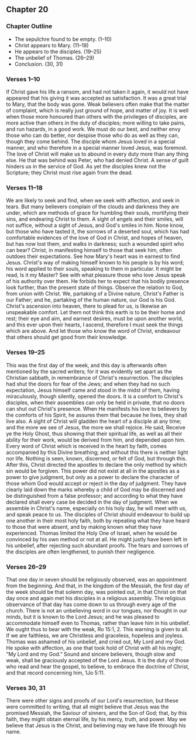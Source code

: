 ## Chapter 20

### Chapter Outline

- The sepulchre found to be empty. (1–10)
- Christ appears to Mary. (11–18)
- He appears to the disciples. (19–25)
- The unbelief of Thomas. (26–29)
- Conclusion. (30, 31)

### Verses 1–10

If Christ gave his life a ransom, and had not taken it again, it would not have appeared that his giving it was accepted as satisfaction. It was a great trial to Mary, that the body was gone. Weak believers often make that the matter of complaint, which is really just ground of hope, and matter of joy. It is well when those more honoured than others with the privileges of disciples, are more active than others in the duty of disciples; more willing to take pains, and run hazards, in a good work. We must do our best, and neither envy those who can do better, nor despise those who do as well as they can, though they come behind. The disciple whom Jesus loved in a special manner, and who therefore in a special manner loved Jesus, was foremost. The love of Christ will make us to abound in every duty more than any thing else. He that was behind was Peter, who had denied Christ. A sense of guilt hinders us in the service of God. As yet the disciples knew not the Scripture; they Christ must rise again from the dead.

### Verses 11–18

We are likely to seek and find, when we seek with affection, and seek in tears. But many believers complain of the clouds and darkness they are under, which are methods of grace for humbling their souls, mortifying their sins, and endearing Christ to them. A sight of angels and their smiles, will not suffice, without a sight of Jesus, and God's smiles in him. None know, but those who have tasted it, the sorrows of a deserted soul, which has had comfortable evidences of the love of God in Christ, and hopes of heaven, but has now lost them, and walks in darkness; such a wounded spirit who can bear? Christ, in manifesting himself to those that seek him, often outdoes their expectations. See how Mary's heart was in earnest to find Jesus. Christ's way of making himself known to his people is by his word; his word applied to their souls, speaking to them in particular. It might be read, Is it my Master? See with what pleasure those who love Jesus speak of his authority over them. He forbids her to expect that his bodily presence look further, than the present state of things. Observe the relation to God, from union with Christ. We, partaking of a Divine nature, Christ's Father is our Father; and he, partaking of the human nature, our God is his God. Christ's ascension into heaven, there to plead for us, is likewise an unspeakable comfort. Let them not think this earth is to be their home and rest; their eye and aim, and earnest desires, must be upon another world, and this ever upon their hearts, I ascend, therefore I must seek the things which are above. And let those who know the word of Christ, endeavour that others should get good from their knowledge.

### Verses 19–25

This was the first day of the week, and this day is afterwards often mentioned by the sacred writers; for it was evidently set apart as the Christian sabbath, in remembrance of Christ's resurrection. The disciples had shut the doors for fear of the Jews; and when they had no such expectation, Jesus himself came and stood in the midst of them, having miraculously, though silently, opened the doors. It is a comfort to Christ's disciples, when their assemblies can only be held in private, that no doors can shut out Christ's presence. When He manifests his love to believers by the comforts of his Spirit, he assures them that because he lives, they shall live also. A sight of Christ will gladden the heart of a disciple at any time; and the more we see of Jesus, the more we shall rejoice. He said, Receive ye the Holy Ghost, thus showing that their spiritual life, as well as all their ability for their work, would be derived from him, and depended upon him. Every word of Christ which is received in the heart by faith, comes accompanied by this Divine breathing; and without this there is neither light nor life. Nothing is seen, known, discerned, or felt of God, but through this. After this, Christ directed the apostles to declare the only method by which sin would be forgiven. This power did not exist at all in the apostles as a power to give judgment, but only as a power to declare the character of those whom God would accept or reject in the day of judgment. They have clearly laid down the marks whereby a child of God may be discerned and be distinguished from a false professor; and according to what they have declared shall every case be decided in the day of judgment. When we assemble in Christ's name, especially on his holy day, he will meet with us, and speak peace to us. The disciples of Christ should endeavour to build up one another in their most holy faith, both by repeating what they have heard to those that were absent, and by making known what they have experienced. Thomas limited the Holy One of Israel, when he would be convinced by his own method or not at all. He might justly have been left in his unbelief, after rejecting such abundant proofs. The fears and sorrows of the disciples are often lengthened, to punish their negligence.

### Verses 26–29

That one day in seven should be religiously observed, was an appointment from the beginning. And that, in the kingdom of the Messiah, the first day of the week should be that solemn day, was pointed out, in that Christ on that day once and again met his disciples in a religious assembly. The religious observance of that day has come down to us through every age of the church. There is not an unbelieving word in our tongues, nor thought in our minds, but it is known to the Lord Jesus; and he was pleased to accommodate himself even to Thomas, rather than leave him in his unbelief. We ought thus to bear with the weak, Ro 15:1, 2. This warning is given to all. If we are faithless, we are Christless and graceless, hopeless and joyless. Thomas was ashamed of his unbelief, and cried out, My Lord and my God. He spoke with affection, as one that took hold of Christ with all his might; “My Lord and my God.” Sound and sincere believers, though slow and weak, shall be graciously accepted of the Lord Jesus. It is the duty of those who read and hear the gospel, to believe, to embrace the doctrine of Christ, and that record concerning him, 1Jo 5:11.

### Verses 30, 31

There were other signs and proofs of our Lord's resurrection, but these were committed to writing, that all might believe that Jesus was the promised Messiah, the Saviour of sinners, and the Son of God; that, by this faith, they might obtain eternal life, by his mercy, truth, and power. May we believe that Jesus is the Christ, and believing may we have life through his name.

